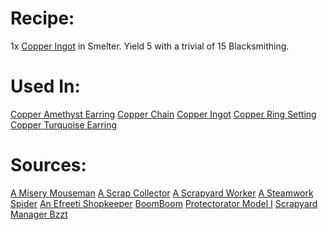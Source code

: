 <!-- TITLE: Copper Bits -->
<!-- SUBTITLE: Chunks of refined copper. -->

# Recipe:
1x [Copper Ingot](copper-ingot) in Smelter.  Yield 5 with a trivial of 15 Blacksmithing.

# Used In:
[Copper Amethyst Earring](copper-amethyst-earring)
[Copper Chain](copper-chain)
[Copper Ingot](copper-ingot)
[Copper Ring Setting](copper-ring-setting)
[Copper Turquoise Earring](copper-turquoise-earring)

# Sources:
[A Misery Mouseman](a-misery-mouseman)
[A Scrap Collector](a-scrap-collector)
[A Scrapyard Worker](a-scrapyard-worker)
[A Steamwork Spider](a-steamwork-spider)
[An Efreeti Shopkeeper](an-efreeti-shopkeeper)
[BoomBoom](boomboom)
[Protectorator Model I](protectorator-model-i)
[Scrapyard Manager Bzzt](scrapyard-manager-bzzt)